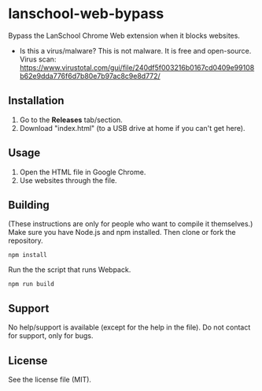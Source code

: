 # lanschool-web-bypass
Bypass the LanSchool Chrome Web extension when it blocks websites.

* Is this a virus/malware?
This is not malware. It is free and open-source.
Virus scan: https://www.virustotal.com/gui/file/240df5f003216b0167cd0409e99108b62e9dda776f6d7b80e7b97ac8c9e8d772/

## Installation
1. Go to the **Releases** tab/section.
2. Download "index.html" (to a USB drive at home if you can't get here).

## Usage
1. Open the HTML file in Google Chrome.
2. Use websites through the file.

## Building
(These instructions are only for people who want to compile it themselves.)
Make sure you have Node.js and npm installed. Then clone or fork the repository.

```
npm install
```
Run the the script that runs Webpack.

```
npm run build
```

## Support
No help/support is available (except for the help in the file). Do not contact for support, only for bugs.

## License
See the license file (MIT).
